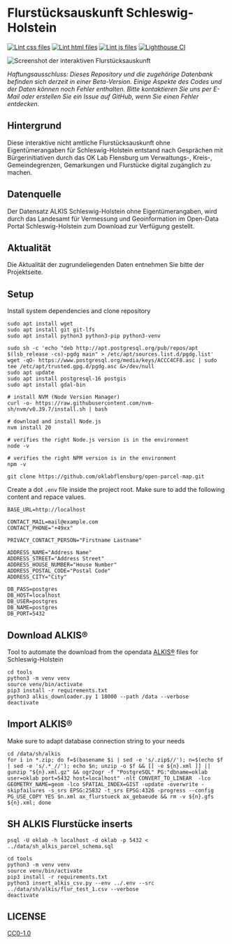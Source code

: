 # Flurstücksauskunft Schleswig-Holstein

[![Lint css files](https://github.com/oklabflensburg/open-parcel-map/actions/workflows/lint-css.yml/badge.svg)](https://github.com/oklabflensburg/open-parcel-map/actions/workflows/lint-css.yml)
[![Lint html files](https://github.com/oklabflensburg/open-parcel-map/actions/workflows/lint-html.yml/badge.svg)](https://github.com/oklabflensburg/open-parcel-map/actions/workflows/lint-html.yml)
[![Lint js files](https://github.com/oklabflensburg/open-parcel-map/actions/workflows/lint-js.yml/badge.svg)](https://github.com/oklabflensburg/open-parcel-map/actions/workflows/lint-js.yml)
[![Lighthouse CI](https://github.com/oklabflensburg/open-parcel-map/actions/workflows/lighthouse.yml/badge.svg)](https://github.com/oklabflensburg/open-parcel-map/actions/workflows/lighthouse.yml)


![Screenshot der interaktiven Flurstücksauskunft](https://raw.githubusercontent.com/oklabflensburg/open-parcel-map/main/screenshot_biotopkarte.webp)

_Haftungsausschluss: Dieses Repository und die zugehörige Datenbank befinden sich derzeit in einer Beta-Version. Einige Aspekte des Codes und der Daten können noch Fehler enthalten. Bitte kontaktieren Sie uns per E-Mail oder erstellen Sie ein Issue auf GitHub, wenn Sie einen Fehler entdecken._


## Hintergrund

Diese interaktive nicht amtliche Flurstücksauskunft ohne Eigentümerangaben für Schleswig-Holstein entstand nach Gesprächen mit Bürgerinitiativen durch das OK Lab Flensburg um Verwaltungs-, Kreis-, Gemeindegrenzen, Gemarkungen und Flurstücke digital zugänglich zu machen.


## Datenquelle

Der Datensatz ALKIS Schleswig-Holstein ohne Eigentümerangaben, wird durch das Landesamt für Vermessung und Geoinformation im Open-Data Portal Schleswig-Holstein zum Download zur Verfügung gestellt.


## Aktualität

Die Aktualität der zugrundeliegenden Daten entnehmen Sie bitte der Projektseite.


## Setup

Install system dependencies and clone repository

```
sudo apt install wget
sudo apt install git git-lfs
sudo apt install python3 python3-pip python3-venv

sudo sh -c 'echo "deb http://apt.postgresql.org/pub/repos/apt $(lsb_release -cs)-pgdg main" > /etc/apt/sources.list.d/pgdg.list'
wget -qO- https://www.postgresql.org/media/keys/ACCC4CF8.asc | sudo tee /etc/apt/trusted.gpg.d/pgdg.asc &>/dev/null
sudo apt update
sudo apt install postgresql-16 postgis
sudo apt install gdal-bin

# install NVM (Node Version Manager)
curl -o- https://raw.githubusercontent.com/nvm-sh/nvm/v0.39.7/install.sh | bash

# download and install Node.js
nvm install 20

# verifies the right Node.js version is in the environment
node -v

# verifies the right NPM version is in the environment
npm -v

git clone https://github.com/oklabflensburg/open-parcel-map.git
```

Create a dot `.env` file inside the project root. Make sure to add the following content and repace values.

```
BASE_URL=http://localhost

CONTACT_MAIL=mail@example.com
CONTACT_PHONE="+49xx"

PRIVACY_CONTACT_PERSON="Firstname Lastname"

ADDRESS_NAME="Address Name"
ADDRESS_STREET="Address Street"
ADDRESS_HOUSE_NUMBER="House Number"
ADDRESS_POSTAL_CODE="Postal Code"
ADDRESS_CITY="City"

DB_PASS=postgres
DB_HOST=localhost
DB_USER=postgres
DB_NAME=postgres
DB_PORT=5432
```



## Download ALKIS®

Tool to automate the download from the opendata [ALKIS®](https://geodaten.schleswig-holstein.de/gaialight-sh/_apps/dladownload/dl-alkis.html) files for Schleswig-Holstein

```
cd tools
python3 -m venv venv
source venv/bin/activate
pip3 install -r requirements.txt
python3 alkis_downloader.py 1 18000 --path /data --verbose
deactivate
```



## Import ALKIS®

Make sure to adapt database connection string to your needs

```
cd /data/sh/alkis
for i in *.zip; do f=$(basename $i | sed -e 's/.zip$//'); n=$(echo $f | sed -e 's/.*_//'); echo $n; unzip -o $f && [[ -e ${n}.xml ]] || gunzip "${n}.xml.gz" && ogr2ogr -f "PostgreSQL" PG:"dbname=oklab user=oklab port=5432 host=localhost" -nlt CONVERT_TO_LINEAR  -lco GEOMETRY_NAME=geom -lco SPATIAL_INDEX=GIST -update -overwrite -skipfailures -s_srs EPSG:25832 -t_srs EPSG:4326 -progress --config PG_USE_COPY YES $n.xml ax_flurstueck ax_gebaeude && rm -v ${n}.gfs ${n}.xml; done
```



## SH ALKIS Flurstücke inserts


```
psql -U oklab -h localhost -d oklab -p 5432 < ../data/sh_alkis_parcel_schema.sql
```

```
cd tools
python3 -m venv venv
source venv/bin/activate
pip3 install -r requirements.txt
python3 insert_alkis_csv.py --env ../.env --src ../data/sh/alkis/flur_test_1.csv --verbose
deactivate
```



## LICENSE

[CC0-1.0](LICENSE)

